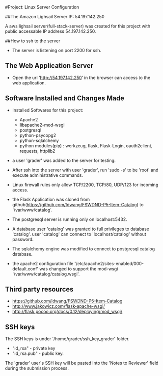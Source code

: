 #Project: Linux Server Configuration

##The Amazon Lighsail Server IP: 54.197.142.250

A aws lighsail server(full-stack-server) was created for this project with public accessable IP address 54.197.142.250.

##How to ssh to the server
* The server is listening on port 2200 for ssh.


## The Web Application Server
* Open the url 'http://54.197.142.250' in the browser can access to the web application.

## Software Installed and Changes Made
* Installed Softwares for this project:
  * Apache2
  * libapache2-mod-wsgi
  * postgresql
  * python-psycopg2
  * python-sqlalchemy
  * python modules(pip) : werkzeug, flask, Flask-Login, oauth2client, requests, httplib2

* a user 'grader' was added to the server for testing.
* After ssh into the server with user 'grader', run 'sudo -s' to be 'root' and execute administrative commands.
* Linux firewall rules only allow TCP/2200, TCP/80, UDP/123 for incoming access.
* the Flask Application was cloned from github(https://github.com/ldwang/FSWDND-P5-Item-Catalog) to '/var/www/catalog'.
* The postgresql server is running only on localhost:5432.
* A database user 'catalog' was granted to full privileges to database 'catalog'. user 'catalog' can connect to 'localhost/catalog' without password.
* The sqlalchemy engine was modified to connect to postgresql catalog database.
* the apache2 configuration file '/etc/apache2/sites-enabled/000-default.conf' was changed to support the mod-wsgi '/var/www/catalog/catalog.wsgi'. 

 ## Third party resources
 * https://github.com/ldwang/FSWDND-P5-Item-Catalog
 * http://www.jakowicz.com/flask-apache-wsgi/
 * http://flask.pocoo.org/docs/0.12/deploying/mod_wsgi/
 
 ## SSH keys
 The SSH keys is under '/home/grader/ssh_key_grader' folder. 
 * "id_rsa" - private key
 * "id_rsa.pub" - public key.
 
 The 'grader' user's SSH key will be pasted into the 'Notes to Reviewer' field during the submission process.